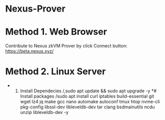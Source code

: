# Nexus-Prover
# Method 1. Web Browser
Contribute to Nexus zkVM Prover by click Connect button: https://beta.nexus.xyz/
# Method 2. Linux Server
* 1. Install Dependecies
     /,sudo apt update && sudo apt upgrade -y
     *# Install packages
     /sudo apt install curl iptables build-essential git wget lz4 jq make gcc nano automake autoconf tmux htop nvme-cli pkg-config libssl-dev libleveldb-dev tar clang bsdmainutils ncdu unzip libleveldb-dev  -y

